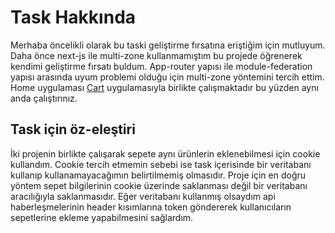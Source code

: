 # Task Hakkında
Merhaba öncelikli olarak bu taski geliştirme fırsatına eriştiğim için mutluyum.
Daha önce next-js ile multi-zone kullanmamıştım bu projede öğrenerek kendimi geliştirme fırsatı buldum.
App-router yapısı ile module-federation yapısı arasında uyum problemi olduğu için multi-zone yöntemini tercih ettim.
Home uygulaması [Cart](https://github.com/FlyingTurkman/cart) uygulamasıyla birlikte çalışmaktadır bu yüzden aynı anda çalıştırınız.

## Task için öz-eleştiri
İki projenin birlikte çalışarak sepete aynı ürünlerin eklenebilmesi için cookie kullandım. Cookie tercih etmemin sebebi ise task içerisinde bir veritabanı kullanıp kullanamayacağımın belirtilmemiş olmasıdır. Proje için en doğru yöntem sepet bilgilerinin cookie üzerinde saklanması değil bir veritabanı aracılığıyla saklanmasıdır. Eğer veritabanı kullanmış olsaydım api haberleşmelerinin header kısımlarına token göndererek kullanıcıların sepetlerine ekleme yapabilmesini sağlardım.